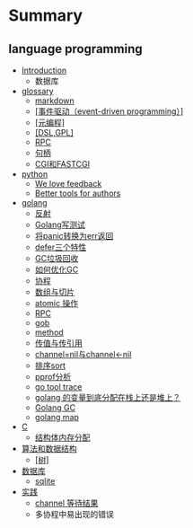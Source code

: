 # Summary

## language programming

* [Introduction](README.md)
  * 数据库
* [glossary](md.md)
  * [markdown](20171124.md)
  * [\[事件驱动（event-driven programming）\]](shi-jian-qu-dong-ff08-event-driven-programming.md)
  * [\[元编程\]](yuan-bian-7a0b5d.md)
  * [\[DSL,GPL\]](dslgpl.md)
  * [RPC](rpc.md)
  * [句柄](句柄.md)
  * [CGI和FASTCGI](cgihe-fastcgi.md)
* [python](part2/README.md)
  * [We love feedback](part2/README.md#feedback)
  * [Better tools for authors](part2/README.md#tools)
* [golang](golang/README.md)
  * [反射](go/反射.md)
  * [Golang写测试](part1/golangxie-ce-shi.md)
  * [将panic转换为err返回](part1/jiang-panic-zhuan-huan-wei-err-fan-hui.md)
  * [defer三个特性](part1/defersan-ge-te-xing.md)
  * [GC垃圾回收](part1/gcla-ji-hui-shou.md)
  * [如何优化GC](part1/ru-he-you-hua-gc.md)
  * [协程](part1/xie-cheng.md)
  * [数组与切片](go/shu-zu-yu-qie-pian.md)
  * [atomic 操作](part1/atomic-cao-zuo.md)
  * [RPC](part1/rpc.md)
  * [gob](part1/gob.md)
  * [method](part1/method.md)
  * [传值与传引用](part1/chuan-zhi-he-chuan-yin-yong.md)
  * [channel=nil与channel&lt;-nil](part1/channelyu-select.md)
  * [排序sort](part1/排序sort.md)
  * [pprof分析](go/pproffen-xi.md)
  * [go tool trace](go/go-tool-trace.md)
  * [golang 的变量到底分配在栈上还是堆上？](go/golang-de-bian-liang-dao-di-fen-pei-zai-zhan-shang-huan-shi-dui-shang-ff1f.md)
  * [Golang GC](go/golang-gc.md)
  * [golang map](go/golang-map.md)
* [C](part1/c.md)
  * [结构体内存分配](201711292051.md)
* [算法和数据结构](suan-fa-he-shu-ju-jie-67845d.md)
  * [\[树\]](suan-fa-he-shu-ju-jie-67845d/68115d.md)
* [数据库](shu-ju-ku.md)
  * [sqlite](shu-ju-ku/sqlite.md)
* [实践](shi-jian.md)
  * [channel  等待结果](chan-deng-dai-jie-guo.md)
  * 多协程中易出现的错误

